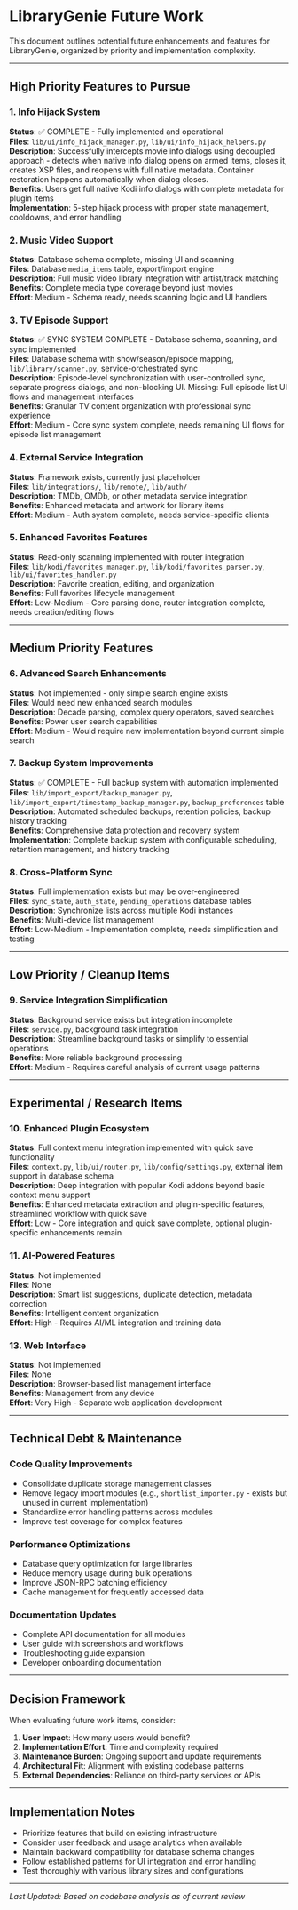 
# LibraryGenie Future Work

This document outlines potential future enhancements and features for LibraryGenie, organized by priority and implementation complexity.

---

## High Priority Features to Pursue

### 1. Info Hijack System
**Status**: ✅ COMPLETE - Fully implemented and operational  
**Files**: `lib/ui/info_hijack_manager.py`, `lib/ui/info_hijack_helpers.py`  
**Description**: Successfully intercepts movie info dialogs using decoupled approach - detects when native info dialog opens on armed items, closes it, creates XSP files, and reopens with full native metadata. Container restoration happens automatically when dialog closes.  
**Benefits**: Users get full native Kodi info dialogs with complete metadata for plugin items  
**Implementation**: 5-step hijack process with proper state management, cooldowns, and error handling  

### 2. Music Video Support  
**Status**: Database schema complete, missing UI and scanning  
**Files**: Database `media_items` table, export/import engine  
**Description**: Full music video library integration with artist/track matching  
**Benefits**: Complete media type coverage beyond just movies  
**Effort**: Medium - Schema ready, needs scanning logic and UI handlers  

### 3. TV Episode Support
**Status**: ✅ SYNC SYSTEM COMPLETE - Database schema, scanning, and sync implemented  
**Files**: Database schema with show/season/episode mapping, `lib/library/scanner.py`, service-orchestrated sync  
**Description**: Episode-level synchronization with user-controlled sync, separate progress dialogs, and non-blocking UI. Missing: Full episode list UI flows and management interfaces  
**Benefits**: Granular TV content organization with professional sync experience  
**Effort**: Medium - Core sync system complete, needs remaining UI flows for episode list management  

### 4. External Service Integration
**Status**: Framework exists, currently just placeholder  
**Files**: `lib/integrations/`, `lib/remote/`, `lib/auth/`  
**Description**: TMDb, OMDb, or other metadata service integration  
**Benefits**: Enhanced metadata and artwork for library items  
**Effort**: Medium - Auth system complete, needs service-specific clients  

### 5. Enhanced Favorites Features
**Status**: Read-only scanning implemented with router integration  
**Files**: `lib/kodi/favorites_manager.py`, `lib/kodi/favorites_parser.py`, `lib/ui/favorites_handler.py`  
**Description**: Favorite creation, editing, and organization  
**Benefits**: Full favorites lifecycle management  
**Effort**: Low-Medium - Core parsing done, router integration complete, needs creation/editing flows  

---

## Medium Priority Features

### 6. Advanced Search Enhancements
**Status**: Not implemented - only simple search engine exists  
**Files**: Would need new enhanced search modules  
**Description**: Decade parsing, complex query operators, saved searches  
**Benefits**: Power user search capabilities  
**Effort**: Medium - Would require new implementation beyond current simple search  

### 7. Backup System Improvements
**Status**: ✅ COMPLETE - Full backup system with automation implemented  
**Files**: `lib/import_export/backup_manager.py`, `lib/import_export/timestamp_backup_manager.py`, `backup_preferences` table  
**Description**: Automated scheduled backups, retention policies, backup history tracking  
**Benefits**: Comprehensive data protection and recovery system  
**Implementation**: Complete backup system with configurable scheduling, retention management, and history tracking  

### 8. Cross-Platform Sync
**Status**: Full implementation exists but may be over-engineered  
**Files**: `sync_state`, `auth_state`, `pending_operations` database tables  
**Description**: Synchronize lists across multiple Kodi instances  
**Benefits**: Multi-device list management  
**Effort**: Low-Medium - Implementation complete, needs simplification and testing  

---

## Low Priority / Cleanup Items

### 9. Service Integration Simplification
**Status**: Background service exists but integration incomplete  
**Files**: `service.py`, background task integration  
**Description**: Streamline background tasks or simplify to essential operations  
**Benefits**: More reliable background processing  
**Effort**: Medium - Requires careful analysis of current usage patterns  

---

## Experimental / Research Items

### 10. Enhanced Plugin Ecosystem
**Status**: Full context menu integration implemented with quick save functionality  
**Files**: `context.py`, `lib/ui/router.py`, `lib/config/settings.py`, external item support in database schema  
**Description**: Deep integration with popular Kodi addons beyond basic context menu support  
**Benefits**: Enhanced metadata extraction and plugin-specific features, streamlined workflow with quick save  
**Effort**: Low - Core integration and quick save complete, optional plugin-specific enhancements remain  

### 11. AI-Powered Features
**Status**: Not implemented  
**Files**: None  
**Description**: Smart list suggestions, duplicate detection, metadata correction  
**Benefits**: Intelligent content organization  
**Effort**: High - Requires AI/ML integration and training data  

### 13. Web Interface
**Status**: Not implemented  
**Files**: None  
**Description**: Browser-based list management interface  
**Benefits**: Management from any device  
**Effort**: Very High - Separate web application development  

---

## Technical Debt & Maintenance

### Code Quality Improvements
- Consolidate duplicate storage management classes
- Remove legacy import modules (e.g., `shortlist_importer.py` - exists but unused in current implementation)
- Standardize error handling patterns across modules
- Improve test coverage for complex features

### Performance Optimizations
- Database query optimization for large libraries
- Reduce memory usage during bulk operations
- Improve JSON-RPC batching efficiency
- Cache management for frequently accessed data

### Documentation Updates
- Complete API documentation for all modules
- User guide with screenshots and workflows
- Troubleshooting guide expansion
- Developer onboarding documentation

---

## Decision Framework

When evaluating future work items, consider:

1. **User Impact**: How many users would benefit?
2. **Implementation Effort**: Time and complexity required
3. **Maintenance Burden**: Ongoing support and update requirements
4. **Architectural Fit**: Alignment with existing codebase patterns
5. **External Dependencies**: Reliance on third-party services or APIs

---

## Implementation Notes

- Prioritize features that build on existing infrastructure
- Consider user feedback and usage analytics when available
- Maintain backward compatibility for database schema changes
- Follow established patterns for UI integration and error handling
- Test thoroughly with various library sizes and configurations

---

*Last Updated: Based on codebase analysis as of current review*
